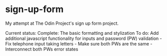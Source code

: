 # sign-up-form
My attempt at The Odin Project's sign up form project.

Current status:
Complete:
    The basic formatting and stylization
To do:
    Add additional javascript functionality for inputs and password (PW) validation
        - Fix telephone input taking letters
        - Make sure both PWs are the same
        - Interconnect both PWs error states